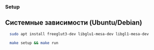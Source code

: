### Setup

## Системные зависимости (Ubuntu/Debian)

```bash 
  sudo apt install freeglut3-dev libglu1-mesa-dev libgl1-mesa-dev
```

```bash
  make setup && make run
```